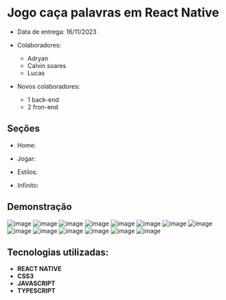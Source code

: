 # Jogo caça palavras em React Native

- Data de entrega: 16/11/2023
- Colaboradores:
  - Adryan
  - Calvin soares
  - Lucas

- Novos colaboradores:
  - 1 back-end
  - 2 fron-end

## Seções

* Home: 

* Jogar:

* Estilos:

* Infinito:

## Demonstração 
![image](https://github.com/StartupCodice/word-search-game/assets/99036067/81350b2b-44c1-4d3c-979a-2c9913fcadf4)
![image](https://github.com/StartupCodice/word-search-game/assets/99036067/00832cdf-1c44-4e06-ba28-ea2d2db31126)
![image](https://github.com/StartupCodice/word-search-game/assets/99036067/deb8f4d4-bf2b-4d89-938b-9994d06ed5f3)
![image](https://github.com/StartupCodice/word-search-game/assets/99036067/527c4ac4-08cf-47fb-b4a1-b4ae55f2ccda)
![image](https://github.com/StartupCodice/word-search-game/assets/99036067/c5ba04f0-ae72-41f5-9bb4-5cc164ba13d6)
![image](https://github.com/StartupCodice/word-search-game/assets/99036067/fe6855b6-35ff-499b-a6a7-75e4a3f24472)
![image](https://github.com/StartupCodice/word-search-game/assets/99036067/a79dd627-cb0a-4c09-8c29-3020b25639cc)
![image](https://github.com/StartupCodice/word-search-game/assets/99036067/fd2304d5-32ac-4c52-bed3-9b68e99c891a)
![image](https://github.com/StartupCodice/word-search-game/assets/99036067/0f8a5dde-2c68-488a-8fe0-c5d8c43ebf48)
![image](https://github.com/StartupCodice/word-search-game/assets/99036067/3ff1815d-a6d6-44c6-88e0-fd077b91b4de)
![image](https://github.com/StartupCodice/word-search-game/assets/99036067/1e67aa45-98b5-4a94-8120-b3cb4e667c21)
![image](https://github.com/StartupCodice/word-search-game/assets/99036067/caf87958-9207-4374-92bd-9d880ee39d74)
![image](https://github.com/StartupCodice/word-search-game/assets/99036067/8287c10a-5671-48eb-b7a1-182a1a50375b)
![image](https://github.com/StartupCodice/word-search-game/assets/99036067/44d6c14e-4217-4f6c-b0fd-48089d32fa47)



## Tecnologias utilizadas: 

* **REACT NATIVE**
* **CSS3**
* **JAVASCRIPT**
* **TYPESCRIPT**




